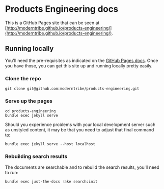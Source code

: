 # Products Engineering docs

This is a GitHub Pages site that can be seen at [http://moderntribe.github.io/products-engineering/](http://moderntribe.github.io/products-engineering/).

## Running locally

You'll need the pre-requisites as indicated on the [GitHub Pages docs](https://help.github.com/articles/setting-up-your-github-pages-site-locally-with-jekyll/). Once you have those, you can get this site up and running locally pretty easily.

### Clone the repo

```
git clone git@github.com:moderntribe/products-engineering.git
```

### Serve up the pages

```
cd products-engineering
bundle exec jekyll serve
```

Should you experience problems with your local development server such as unstyled content, it may be that you need
to adjust that final command to:

```
bundle exec jekyll serve --host localhost
```

### Rebuilding search results

The documents are searchable and to rebuild the search results, you'll need to run:

```
bundle exec just-the-docs rake search:init
```

